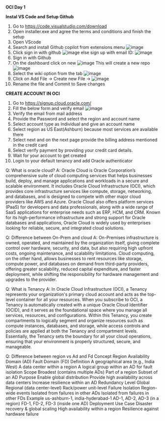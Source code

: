 **OCI Day 1**

**Instal VS Code and Setup Github**
1. Go to https://code.visualstudio.com/download
2. Open installer.exe and agree the terms and conditions and finish the setup
3. Open VScode
4. Search and install Github copilot from extensions menu
![image](https://github.com/user-attachments/assets/8b5b4391-8668-4eaf-8fca-61656367ff75)
5. Click sign in with github
![image](https://github.com/user-attachments/assets/72ddb5ca-948e-462d-8dc6-574bcb654d34)
else sign up with email ID:
![image](https://github.com/user-attachments/assets/04ac9c40-cc40-4482-b5ca-ef3d68048e53)
6. Sign in with Github
7. On the dashboard click on new
![image](https://github.com/user-attachments/assets/99bdb66c-db5a-4c3f-8053-d36094348c96)
This will create a new repo
![image](https://github.com/user-attachments/assets/73d0e97a-ca74-4129-b754-d9dfa97ba01b)
8. Select the wiki option from the tab
![image](https://github.com/user-attachments/assets/a215cffe-bdcc-4d21-8bb1-9ad5394a66f7)
9. Click on Add File -> Create new File ->
![image](https://github.com/user-attachments/assets/0ddda393-9caf-40ef-b90b-9c850bd21fbc)
10. Rename the file and Commit to Save changes

**CREATE ACCOUNT IN OCI**
1. Go to https://signup.cloud.oracle.com/
2. Fill the below form and verify email
   ![image](https://github.com/user-attachments/assets/8437c8dc-99e9-44ed-80ed-1bf6ea9aba47)
3. Verify the email from mail address
4. Provide the Password and select the region and account name
5. Select account type as Individual and give an account name
6. Select region as US East(Ashburn) because most services are available there
7. Select next and on the next page provide the billing address mentioned in the credit card
8. Select verify payment by providing your credit card details.
9. Wait for your account to get created
10. Login to your default tenancy and add Oracle authenticator


Q: What is oracle cloud?
A: Oracle Cloud is Oracle Corporation’s comprehensive suite of cloud computing services that helps businesses build, deploy, and manage applications and workloads in a secure and scalable environment. It includes Oracle Cloud Infrastructure (OCI), which provides core infrastructure services like compute, storage, networking, and databases, and is designed to compete with other major cloud providers like AWS and Azure. Oracle Cloud also offers platform services (PaaS) for developers and data professionals, along with a wide range of SaaS applications for enterprise needs such as ERP, HCM, and CRM. Known for its high-performance infrastructure and strong support for Oracle databases and applications, Oracle Cloud is widely used by enterprises looking for reliable, secure, and integrated cloud solutions.

Q: Difference between On-Prem and cloud
A: On-Premises infrastructure is owned, operated, and maintained by the organization itself, giving complete control over hardware, security, and data, but also requiring high upfront costs, ongoing maintenance, and scalability limitations. Cloud computing, on the other hand, allows businesses to rent resources like storage, compute power, and databases on demand from third-party providers, offering greater scalability, reduced capital expenditure, and faster deployment, while shifting the responsibility for hardware management and upgrades to the provider.

Q: What is Tenancy
A: In Oracle Cloud Infrastructure (OCI), a Tenancy represents your organization's primary cloud account and acts as the top-level container for all your resources. When you subscribe to OCI, a Tenancy is automatically created with a unique Oracle Cloud Identifier (OCID), and it serves as the foundational space where you manage all services, resources, and configurations. Within this Tenancy, you create compartments to logically segment and organize resources such as compute instances, databases, and storage, while access controls and policies are applied at both the Tenancy and compartment levels. Essentially, the Tenancy sets the boundary for all your cloud operations, ensuring that your environment is properly structured, secure, and manageable.

Q: Difference between region vs Ad and Fd
Concept	Region	Availability Domain (AD)	Fault Domain (FD)
Definition	A geographical area (e.g., India West)	A data center within a region	A logical group within an AD for fault isolation
Scope	Broadest (contains multiple ADs)	Part of a region	Subset of an AD
Purpose	Enable global distribution	Provide high availability across data centers	Increase resilience within an AD
Redundancy Level	Global	Regional (data center-level)	Rack/power unit-level
Failure Isolation	Region-wide events	Isolated from failures in other ADs	Isolated from failures in other FDs
Example	us-ashburn-1, india-hyderabad-1	AD-1, AD-2, AD-3 (in a region)	FD-1, FD-2, FD-3 (inside one AD)
Deployment Use Case	Disaster recovery & global scaling	High availability within a region	Resilience against hardware failure
